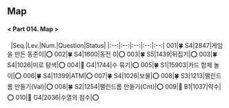 ## Map
#### < Part 014. Map >
&nbsp;
|Seq.|Lev.|Num.|Question|Status|
|:--:|:--:|:--:|:--:|:--:|
001|🍀 S4|2847|게임을 만든 동준이|:o:
002|🍀 S4|1600|동전 0|:o:
003|🍀 S5|1439|뒤집기|:o:
003|🍀 S4|1026|미로 탐색|:o:
004|👑 G4|1744|수 묶기|:o:
005|🍀 S1|15903|카드 합체 놀이|:o:
006|🍀 S4|11399|ATM|:o:
007|🍀 S4|1026|보물|:o:
008|🍀 S3|1213|팰린드롬 만들기(Val)|:o:
008|🍀 S2|1254|팰린드롬 만들기(Cnt)|:o:
009|🍭 B1|1037|약수|:o:
010|👑 G4|2036|수열의 점수|:o: